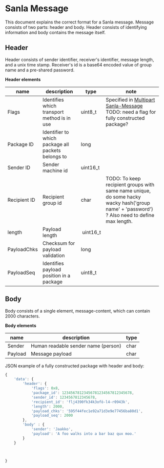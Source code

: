 # Sanla Message

This document explains the correct format for a Sanla message. Message consists of two parts: header and body. Header consists of identifying information and body contains the message itself.
## Header

Header consists of sender identifier, receiver's identifier, message length, and a unix time stamp. Receiver's id is a base64 encoded value of group name and a pre-shared password.

**Header elements**

| name | description | type | note |
| --- | --- | --- | --- |
| Flags | Identifies which transport method is in use | uint8_t | Specified in [Multipart Sanla-Message](MultipartSpec.md) TODO: need a flag for fully constructed package? |
| Package ID | Identifier to which package all packets belongs to | long ||
| Sender ID | Sender machine id | uint16_t ||
| Recipient ID | Recipient group id| char | TODO: To keep recipient groups with same name unique, do some hacky wacky hash('group name' + 'password') ? Also need to define max length.|
| length | Payload length | uint16_t ||
| PayloadChks | Checksum for payload validation | long ||
| PayloadSeq | Identifies payload position in a package | uint8_t ||

## Body

Body consists of a single element, message-content, which can contain 2000 characters.

**Body elements**

| name | description | type |
| --- | --- | --- |
| Sender | Human readable sender name (person) | char |
| Payload | Message payload | char |

JSON example of a fully constructed package with header and body:
```javascript
{
	'data': {
		'header': {
			'flags': 0x8,
			'package_id': 12345678123456781234567812345678,
			'sender_id': 1234567812345678,
			'recipient_id': 'flj4390fk34k3ofö-l4-r0943k',
			'length': 2000,
			'payload_chks': '595f44fec1e92a71d3e9e77456ba80d1',
			'payload_seq': 2000
		},
		'body' : {
			'sender': 'Jaakko',
			'payload': 'A foo walks into a bar baz qux moo.'
		}
	}
	
	
    
}
```
